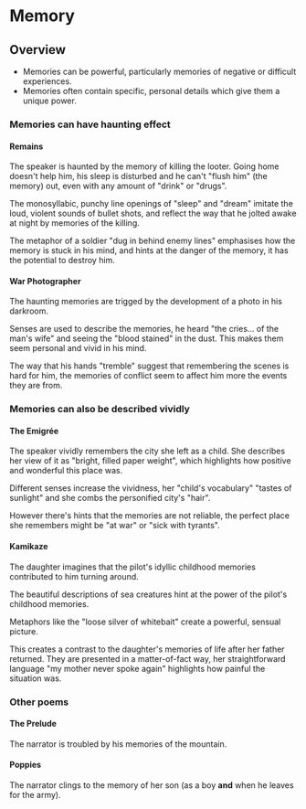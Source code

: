 # Memory

## Overview

- Memories can be powerful, particularly memories of negative or difficult experiences.
- Memories often contain specific, personal details which give them a unique power.

### Memories can have haunting effect

#### Remains

The speaker is haunted by the memory of killing the looter. Going home doesn't help him, his sleep is disturbed and he can't "flush him" (the memory) out, even with any amount of "drink" or "drugs".

The monosyllabic, punchy line openings of "sleep" and "dream" imitate the loud, violent sounds of bullet shots, and reflect the way that he jolted awake at night by memories of the killing.

The metaphor of a soldier "dug in behind enemy lines" emphasises how the memory is stuck in his mind, and hints at the danger of the memory, it has the potential to destroy him.

#### War Photographer

The haunting memories are trigged by the development of a photo in his darkroom.

Senses are used to describe the memories, he heard "the cries... of the man's wife" and seeing the "blood stained" in the dust. This makes them seem personal and vivid in his mind.

The way that his hands "tremble" suggest that remembering the scenes is hard for him, the memories of conflict seem to affect him more the events they are from.

### Memories can also be described vividly

#### The Emigrée

The speaker vividly remembers the city she left as a child. She describes her view of it as "bright, filled paper weight", which highlights how positive and wonderful this place was.

Different senses increase the vividness, her "child's vocabulary" "tastes of sunlight" and she combs the personified city's "hair".

However there's hints that the memories are not reliable, the perfect place she remembers might be "at war" or "sick with tyrants".

#### Kamikaze

The daughter imagines that the pilot's idyllic childhood memories contributed to him turning around.

The beautiful descriptions of sea creatures hint at the power of the pilot's childhood memories.

Metaphors like the "loose silver of whitebait" create a powerful, sensual picture.

This creates a contrast to the daughter's memories of life after her father returned. They are presented in a matter-of-fact way, her straightforward language "my mother never spoke again" highlights how painful the situation was.

### Other poems

#### The Prelude

The narrator is troubled by his memories of the mountain.

#### Poppies

The narrator clings to the memory of her son (as a boy **and** when he leaves for the army).

